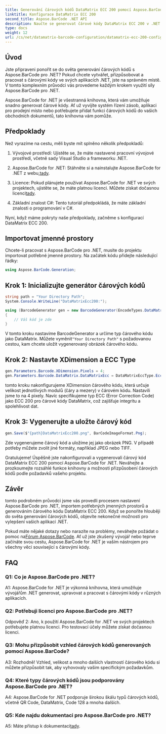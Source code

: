 ```yaml
---
title: Generování čárových kódů DataMatrix ECC 200 pomocí Aspose.BarCode pro .NET
linktitle: Konfigurace DataMatrix ECC 200
second_title: Aspose.BarCode .NET API
description: Naučte se generovat čárové kódy DataMatrix ECC 200 v .NET pomocí Aspose.BarCode. Zjednodušte operace pomocí efektivního vytváření čárových kódů.
type: docs
weight: 12
url: /cs/net/datamatrix-barcode-configuration/datamatrix-ecc-200-configuration/
---
```

## Úvod

Jste připraveni ponořit se do světa generování čárových kódů s Aspose.BarCode pro .NET? Pokud chcete vytvářet, přizpůsobovat a pracovat s čárovými kódy ve svých aplikacích .NET, jste na správném místě. V tomto komplexním průvodci vás provedeme každým krokem využití síly Aspose.BarCode pro .NET.

Aspose.BarCode for .NET je všestranná knihovna, která vám umožňuje snadno generovat čárové kódy. Ať už vyvíjíte systém řízení zásob, aplikaci pro prodejní místo nebo potřebujete přidat funkci čárových kódů do vašich obchodních dokumentů, tato knihovna vám pomůže.

## Předpoklady

Než vyrazíme na cestu, měli byste mít splněno několik předpokladů:

1. Vývojové prostředí: Ujistěte se, že máte nastavené pracovní vývojové prostředí, včetně sady Visual Studio a frameworku .NET.

2.  Aspose.BarCode for .NET: Stáhněte si a nainstalujte Aspose.BarCode for .NET z webu,[tady](https://releases.aspose.com/barcode/net/).

3.  Licence: Pokud plánujete používat Aspose.BarCode for .NET ve svých projektech, ujistěte se, že máte platnou licenci. Můžete získat dočasnou licenci[tady](https://purchase.aspose.com/temporary-license/).

4. Základní znalost C#: Tento tutoriál předpokládá, že máte základní znalosti o programování v C#.

Nyní, když máme pokryty naše předpoklady, začněme s konfigurací DataMatrix ECC 200.

## Importovat jmenné prostory

Chcete-li pracovat s Aspose.BarCode pro .NET, musíte do projektu importovat potřebné jmenné prostory. Na začátek kódu přidejte následující řádky:

```csharp
using Aspose.BarCode.Generation;
```

## Krok 1: Inicializujte generátor čárových kódů

```csharp
string path = "Your Directory Path";
System.Console.WriteLine("DataMatrixEcc200:");

using (BarcodeGenerator gen = new BarcodeGenerator(EncodeTypes.DataMatrix, "Åspóse.Barcóde©"))
{
    // Váš kód je zde
}
```

 V tomto kroku nastavíme BarcodeGenerator a určíme typ čárového kódu jako DataMatrix. Můžete vyměnit`"Your Directory Path"` s požadovanou cestou, kam chcete uložit vygenerovaný obrázek čárového kódu.

## Krok 2: Nastavte XDimension a ECC Type

```csharp
gen.Parameters.Barcode.XDimension.Pixels = 4;
gen.Parameters.Barcode.DataMatrix.DataMatrixEcc = DataMatrixEccType.Ecc200;
```

tomto kroku nakonfigurujeme XDimension čárového kódu, která určuje velikost jednotlivých modulů (čáry a mezery) v čárovém kódu. Nastavili jsme to na 4 pixely. Navíc specifikujeme typ ECC (Error Correction Code) jako ECC 200 pro čárové kódy DataMatrix, což zajišťuje integritu a spolehlivost dat.

## Krok 3: Vygenerujte a uložte čárový kód

```csharp
gen.Save($"{path}DataMatrixEcc200.png", BarCodeImageFormat.Png);
```

Zde vygenerujeme čárový kód a uložíme jej jako obrázek PNG. V případě potřeby můžete zvolit jiné formáty, například JPEG nebo TIFF.

Gratulujeme! Úspěšně jste nakonfigurovali a vygenerovali čárový kód DataMatrix ECC 200 pomocí Aspose.BarCode for .NET. Neváhejte a prozkoumejte rozsáhlé funkce knihovny a možnosti přizpůsobení čárových kódů podle požadavků vašeho projektu.

## Závěr

tomto podrobném průvodci jsme vás provedli procesem nastavení Aspose.BarCode pro .NET, importem potřebných jmenných prostorů a generováním čárového kódu DataMatrix ECC 200. Když se ponoříte hlouběji do světa generování čárových kódů, objevíte nekonečné možnosti pro vylepšení vašich aplikací .NET.

 Pokud máte nějaké dotazy nebo narazíte na problémy, neváhejte požádat o pomoc na[Fórum Aspose.BarCode](https://forum.aspose.com/c/barcode/13). Ať už jste zkušený vývojář nebo teprve začínáte svou cestu, Aspose.BarCode for .NET je vaším nástrojem pro všechny věci související s čárovými kódy.

## FAQ

### Q1: Co je Aspose.BarCode pro .NET?

A1: Aspose.BarCode for .NET je výkonná knihovna, která umožňuje vývojářům .NET generovat, upravovat a pracovat s čárovými kódy v různých aplikacích.

### Q2: Potřebuji licenci pro Aspose.BarCode pro .NET?

Odpověď 2: Ano, k použití Aspose.BarCode for .NET ve svých projektech potřebujete platnou licenci. Pro testovací účely můžete získat dočasnou licenci.

### Q3: Mohu přizpůsobit vzhled čárových kódů generovaných pomocí Aspose.BarCode?

A3: Rozhodně! Vzhled, velikost a mnoho dalších vlastností čárového kódu si můžete přizpůsobit tak, aby vyhovovaly vašim specifickým požadavkům.

### Q4: Které typy čárových kódů jsou podporovány Aspose.BarCode pro .NET?

A4: Aspose.BarCode for .NET podporuje širokou škálu typů čárových kódů, včetně QR Code, DataMatrix, Code 128 a mnoha dalších.

### Q5: Kde najdu dokumentaci pro Aspose.BarCode pro .NET?

 A5: Máte přístup k dokumentaci[tady](https://reference.aspose.com/barcode/net/).